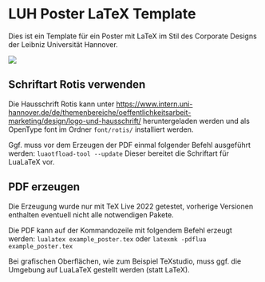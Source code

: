 # LUH Poster LaTeX Template

Dies ist ein Template für ein Poster mit LaTeX im Stil des Corporate Designs der Leibniz Universität Hannover.

![](example_poster.png)

## Schriftart Rotis verwenden

Die Hausschrift Rotis kann unter https://www.intern.uni-hannover.de/de/themenbereiche/oeffentlichkeitsarbeit-marketing/design/logo-und-hausschrift/ heruntergeladen werden und als OpenType font im Ordner `font/rotis/` installiert werden.

Ggf. muss vor dem Erzeugen der PDF einmal folgender Befehl ausgeführt werden:
`luaotfload-tool --update`
Dieser bereitet die Schriftart für LuaLaTeX vor.

## PDF erzeugen

Die Erzeugung wurde nur mit TeX Live 2022 getestet, vorherige Versionen enthalten eventuell nicht alle notwendigen Pakete. 

Die PDF kann auf der Kommandozeile mit folgendem Befehl erzeugt werden:
`lualatex example_poster.tex` oder `latexmk -pdflua example_poster.tex`

Bei grafischen Oberflächen, wie zum Beispiel TeXstudio, muss ggf. die Umgebung auf LuaLaTeX gestellt werden (statt LaTeX).

